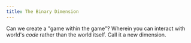 ```yaml
---
title: The Binary Dimension
---
```

Can we create a "game within the game"? Wherein you can interact with world's *code* rather than the world itself. Call it a new dimension.
